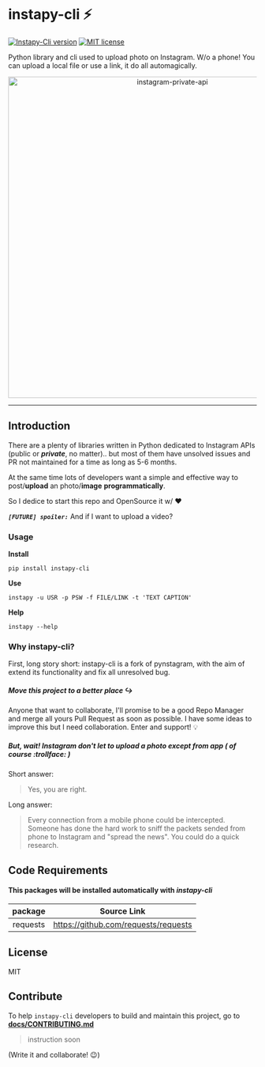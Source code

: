 # **instapy-cli** :zap:

[![Instapy-Cli version](https://img.shields.io/pypi/v/instapy-cli.svg)](https://pypi.org/project/instapy-cli)
[![MIT license](https://img.shields.io/github/license/b3nab/instapy-cli.svg)](https://github.com/b3nab/instapy-cli/blob/master/LICENSE)

Python library and cli used to upload photo on Instagram. W/o a phone!
You can upload a local file or use a link, it do all automagically.

<p align="center">
  <img src="docs/instagram-private-banner.png" alt="instagram-private-api" width="650px">
</p>

---

## Introduction
There are a plenty of libraries written in Python dedicated to Instagram APIs (public or ***private***, no matter).. but most of them have unsolved issues and PR not maintained for a time as long as 5-6 months.

At the same time lots of developers want a simple and effective way to post/**upload** an photo/**image** **programmatically**.

So I dedice to start this repo and OpenSource it w/ :heart:


***`[FUTURE] spoiler:`*** And if I want to upload a video?


### Usage

**Install**

`pip install instapy-cli`

**Use**

`instapy -u USR -p PSW -f FILE/LINK -t 'TEXT CAPTION'`

**Help**

`instapy --help`

### Why instapy-cli?
First, long story short: instapy-cli is a fork of pynstagram, with the aim of extend its functionality and fix all unresolved bug.

##### Move this project to a better place :arrow_right_hook:
Anyone that want to collaborate, I'll promise to be a good Repo Manager and merge all yours Pull Request as soon as possible.
I have some ideas to improve this but I need collaboration. Enter and support! :bulb:

##### But, wait! Instagram don't let to upload a photo except from app ( of course :trollface: )
Short answer:
> Yes, you are right.

Long answer:
> Every connection from a mobile phone could be intercepted. Someone has done the hard work to sniff the packets sended from phone to Instagram and "spread the news". You could do a quick research.

## Code Requirements
#### This packages will be installed automatically with *instapy-cli*

| package     | Source Link |
| :---:       | :---: |
| requests    | https://github.com/requests/requests |

## License
MIT

## Contribute
To help `instapy-cli` developers to build and maintain this project, go to **[docs/CONTRIBUTING.md](/docs/CONTRIBUTING.md)**
> instruction soon

(Write it and collaborate! :wink:)
